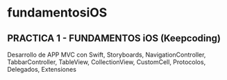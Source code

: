 # fundamentosiOS

## PRACTICA 1 - FUNDAMENTOS iOS (Keepcoding)
Desarrollo de APP MVC con Swift, Storyboards, NavigationController, TabbarController, TableView, CollectionView, CustomCell, Protocolos, Delegados, Extensiones
